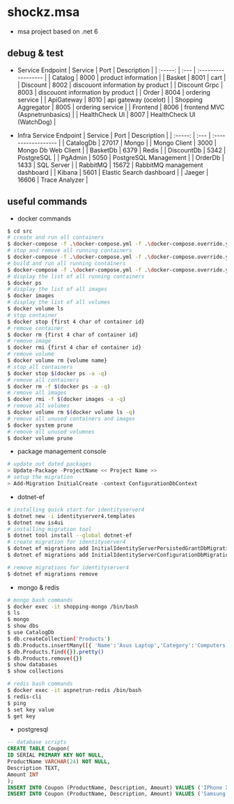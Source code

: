 # shockz.msa

- msa project based on .net 6

## debug & test

- Service Endpoint
  | Service | Port | Description |
  | :-----: | :--- | :------------------ |
  | Catalog | 8000 | product information |
  | Basket | 8001 | cart |
  | Discount | 8002 | discouont information by product |
  | Discount Grpc | 8003 | discouont information by product |
  | Order | 8004 | ordering service |
  | ApiGateway | 8010 | api gateway (ocelot) |
  | Shopping Aggregator | 8005 | ordering service |
  | Frontend | 8006 | frontend MVC (Aspnetrunbasics) |
  | HealthCheck UI | 8007 | HealthCheck UI (WatchDog) |

- Infra Service Endpoint
  | Service | Port | Description |
  | :-----: | :--- | :------------------ |
  | CatalogDb | 27017 | Mongo |
  | Mongo Client | 3000 | Mongo Db Web Client |
  | BasketDb | 6379 | Redis |
  | DiscountDb | 5342 | PostgreSQL |
  | PgAdmin | 5050 | PostgreSQL Management |
  | OrderDb | 1433 | SQL Server |
  | RabbitMQ | 15672 | RabbitMQ management dashboard |
  | Kibana | 5601 | Elastic Search dashboard |
  | Jaeger | 16606 | Trace Analyzer |

## useful commands

- docker commands

```bash
$ cd src
# create and run all containers
$ docker-compose -f .\docker-compose.yml -f .\docker-compose.override.yml up -d
# stop and remove all running containers
$ docker-compose -f .\docker-compose.yml -f .\docker-compose.override.yml down
# build and run all running containers
$ docker-compose -f .\docker-compose.yml -f .\docker-compose.override.yml up --build
# display the list of all running containers
$ docker ps
# display the list of all images
$ docker images
# display the list of all volumes
$ docker volume ls
# stop container
$ docker stop {first 4 char of container id}
# remove container
$ docker rm {first 4 char of container id}
# remove image
$ docker rmi {first 4 char of container id}
# remove volume
$ docker volume rm {volume name}
# stop all containers
$ docker stop $(docker ps -a -q)
# remove all containers
$ docker rm -f $(docker ps -a -q)
# remove all images
$ docker rmi -f $(docker images -a -q)
# remove all volumes
$ docker volume rm $(docker volume ls -q)
# remove all unused containers and images
$ docker system prune
# remove all unused volumnes
$ docker volume prune
```

- package management console

```powershell
# update out dated packages
> Update-Package -ProjectName << Project Name >>
# setup the migration
> Add-Migration InitialCreate -context ConfigurationDbContext
```

- dotnet-ef

```bash
# installing quick start for identityserver4
$ dotnet new -i identityserver4.templates
$ dotnet new is4ui
# installing migration tool
$ dotnet tool install --global dotnet-ef
# create migration for identityserver4
$ dotnet ef migrations add InitialIdentityServerPersistedGrantDbMigration -c PersistedGrantDbContext -o Data/Migrations/PersistedGrantDb
$ dotnet ef migrations add InitialIdentityServerConfigurationDbMigration -c ConfigurationDbContext -o Data/Migrations/ConfigurationDb

# remove migrations for identityserver4
$ dotnet ef migrations remove
```

- mongo & redis

```bash
# mongo bash commands
$ docker exec -it shopping-mongo /bin/bash
$ ls
$ mongo
$ show dbs
$ use CatalogDb
$ db.createCollection('Products')
$ db.Products.insertMany([{ 'Name':'Asus Laptop','Category':'Computers', 'Summary':'Summary', 'Description':'Description', 'ImageFile':'ImageFile', 'Price':54.93 }, { 'Name':'HP Laptop','Category':'Computers', 'Summary':'Summary', 'Description':'Description', 'ImageFile':'ImageFile', 'Price':88.93 } ])
$ db.Products.find({}).pretty()
$ db.Products.remove({})
$ show databases
$ show collections

# redis bash commands
$ docker exec -it aspnetrun-redis /bin/bash
$ redis-cli
$ ping
$ set key value
$ get key
```

- postgresql

```sql
-- database scripts
CREATE TABLE Coupon(
ID SERIAL PRIMARY KEY NOT NULL,
ProductName VARCHAR(24) NOT NULL,
Description TEXT,
Amount INT
);
INSERT INTO Coupon (ProductName, Description, Amount) VALUES ('IPhone X', 'IPhone Discount', 150);
INSERT INTO Coupon (ProductName, Description, Amount) VALUES ('Samsung 10', 'Samsung Discount', 100);
```
